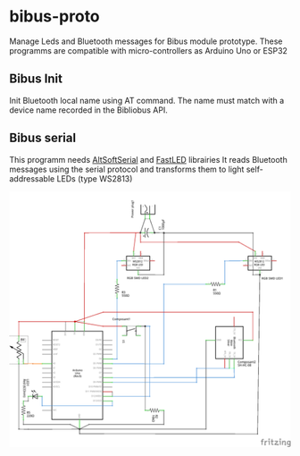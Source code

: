 # bibus-proto

Manage Leds and Bluetooth messages for Bibus module prototype.
These programms are compatible with micro-controllers as Arduino Uno or ESP32  

## Bibus Init

Init Bluetooth local name using AT command. 
The name must match with a device name recorded in the Bibliobus API.


## Bibus serial

This programm needs [AltSoftSerial](https://github.com/PaulStoffregen/AltSoftSerial/) and [FastLED](https://github.com/FastLED/FastLED) librairies
It reads Bluetooth messages using the serial protocol and transforms them to light self-addressable LEDs (type WS2813)

![wiring diagram](bibus_proto_wiring_diagram.png)